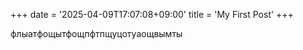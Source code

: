 +++
date = '2025-04-09T17:07:08+09:00'
title = 'My First Post'
+++

флыатфощытфощпфтпщуцотуаощвымты 
